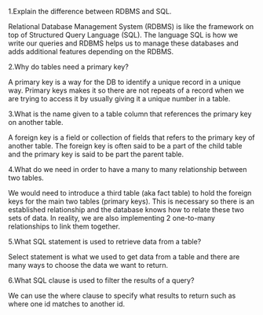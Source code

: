 
1.Explain the difference between RDBMS and SQL.

Relational Database Management System (RDBMS) is like the framework on top of Structured Query Language (SQL). The language SQL is how we write our queries and RDBMS helps us to manage these databases and adds additional features depending on the RDBMS.


2.Why do tables need a primary key?

A primary key is a way for the DB to identify a unique record in a unique way. Primary keys makes it so there are not repeats of a record when we are trying to access it by usually giving it a unique number in a table.


3.What is the name given to a table column that references the primary key on another table.

A foreign key is a field or collection of fields that refers to the primary key of another table. The foreign key is often said to be a part of the child table and the primary key is said to be part the parent table.


4.What do we need in order to have a many to many relationship between two tables.

We would need to introduce a third table (aka fact table) to hold the foreign keys for the main two tables (primary keys). This is necessary so there is an established relationship and the database knows how to relate these two sets of data. In reality, we are also implementing 2 one-to-many relationships to link them together.


5.What SQL statement is used to retrieve data from a table?

Select statement is what we used to get data from a table and there are many ways to choose the data we want to return.


6.What SQL clause is used to filter the results of a query?

We can use the where clause to specify what results to return such as where one id matches to another id.
